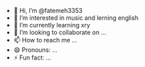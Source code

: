 - 👋 Hi, I’m @fatemeh3353
- 👀 I’m interested in music and lerning english
- 🌱 I’m currently learning xry
- 💞️ I’m looking to collaborate on ...
- 📫 How to reach me ...
- 😄 Pronouns: ...
- ⚡ Fun fact: ...

<!---
fatemeh3353/fatemeh3353 is a ✨ special ✨ repository because its `README.md` (this file) appears on your GitHub profile.
You can click the Preview link to take a look at your changes.
--->
